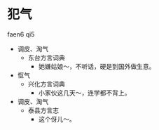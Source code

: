 





# 犯气
faen6 qi5
+ 调皮、淘气
  * 东台方言词典
    - 她嫌姑娘～，不听话，硬是到国外做生意。
+ 怄气
  * 兴化方言词典
    - 小家伙这几天～，连学都不背上。
+ 调皮、淘气
  * 泰县方言志
    - 这个伢儿～。
